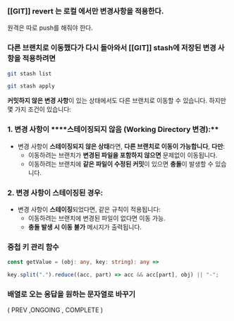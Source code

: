 ### [[GIT]]  revert 는 로컬 에서만 변경사항을 적용한다.

원격은 따로 push를 해줘야 한다.

### 다른 브랜치로 이동했다가 다시 돌아와서 **[[GIT]] stash**에 저장된 변경 사항을 적용하려면

```bash
git stash list
```

```bash
git stash apply
```

**커밋하지 않은 변경 사항**이 있는 상태에서도 다른 브랜치로 이동할 수 있습니다. 하지만 몇 가지 조건이 있습니다:

### **1. 변경 사항이 ****스테이징**되지 않음 (Working Directory 변경):**

- 변경 사항이 **스테이징되지 않은 상태**라면, **다른 브랜치로 이동이 가능합니다**, **다만**:
    - 이동하려는 브랜치가 **변경된 파일을 포함하지 않으면** 문제없이 이동됩니다.
    - 이동하려는 브랜치에 **같은 파일이 수정된 커밋**이 있으면 **충돌**이 발생할 수 있습니다.

### **2. 변경 사항이 **스테이징**된 경우:**

- 변경 사항이 **스테이징**되었다면, 같은 규칙이 적용됩니다:
    - 이동하려는 브랜치에 변경된 파일이 없다면 이동 가능.
    - **충돌 발생 시 이동 불가** 메시지가 출력됩니다.


### 중첩 키 관리 함수

```ts
const getValue = (obj: any, key: string): any =>

key.split(".").reduce((acc, part) => acc && acc[part], obj) || "-";
```

### 배열로 오는 응답을 원하는 문자열로 바꾸기
( PREV ,ONGOING , COMPLETE )